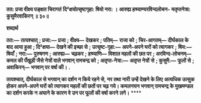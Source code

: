 **तत: प्रजा वीक्ष्य पङ्क्षत चिरागतं** **दि²क्षयोत्सृष्टगृहा: षियो नरा: ।** **आरुह्य हश्र्याण्यरविन्दलोचन-** **मतृप्तनेत्रा: कुसुमैरवाकिरन् ॥ ३०॥** 

**शब्दार्थ** 

**तत:—** **तत्पश्चात्** **; प्रजा:—** **प्रजा** **; वीक्ष्य—** **देखकर** **; पतिम्—** **राजा को** **; चिर-आगतम्—** **दीर्घकाल के बाद आया हुआ** **; दि²क्षया—** **देखने की इच्छा से** **; उत्सृष्ट-गृहा:—** **अपने-अपने घरों को त्यागकर** **; षिय:—** **षियाँ** **; नरा:—** **पुरुषगण** **; आरुह्य—** **चढ़कर** **; हश्र्याणि—** **विशाल महलों की छत पर** **; अरविन्द-लोचनम्—** **कमल की पँखुड़ी जैसे नेत्रों वाले भगवान् रामचन्द्र को** **; अतृप्त-नेत्रा:—** **अतृप्त नेत्रों** **से** **; कुसुमै:—** **फूलों से** **; अवाकिरन्—** **भगवान् पर वर्षा की।** **.** 

**तत्पश्चात्, दीर्घकाल से भगवान् का दर्शन न किये रहने से, नर तथा नारी उन्हें देखने के लिए** **अत्यधिक उत्सुक होकर अपने-अपने घरों को त्यागकर महलों की छतों पर चढ़ गये। कमलनयन** **भगवान् रामचन्द्र के मुखमण्डल का दर्शन करके न अघाने के कारण वे उन पर फूलों की वर्षा करने** **लगे।** **** 